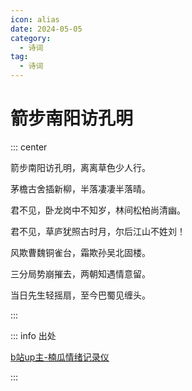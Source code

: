 ```yaml
---
icon: alias
date: 2024-05-05
category:
  - 诗词
tag:
  - 诗词
---
```


# 箭步南阳访孔明

<!-- more -->




::: center 

箭步南阳访孔明，离离草色少人行。

茅檐古舍插新柳，半落凄凄半落晴。

君不见，卧龙岗中不知岁，林间松柏尚清幽。

君不见，草庐犹照古时月，尔后江山不姓刘！

风欺曹魏铜雀台，霜欺孙吴北固楼。

三分局势崩摧去，两朝知遇情意留。

当日先生轻摇扇，至今巴蜀见缠头。

:::


::: info 出处

[b站up主-楠瓜情绪记录仪](https://space.bilibili.com/629710808)

<BiliBili bvid="BV1CC411J7QU" />
:::